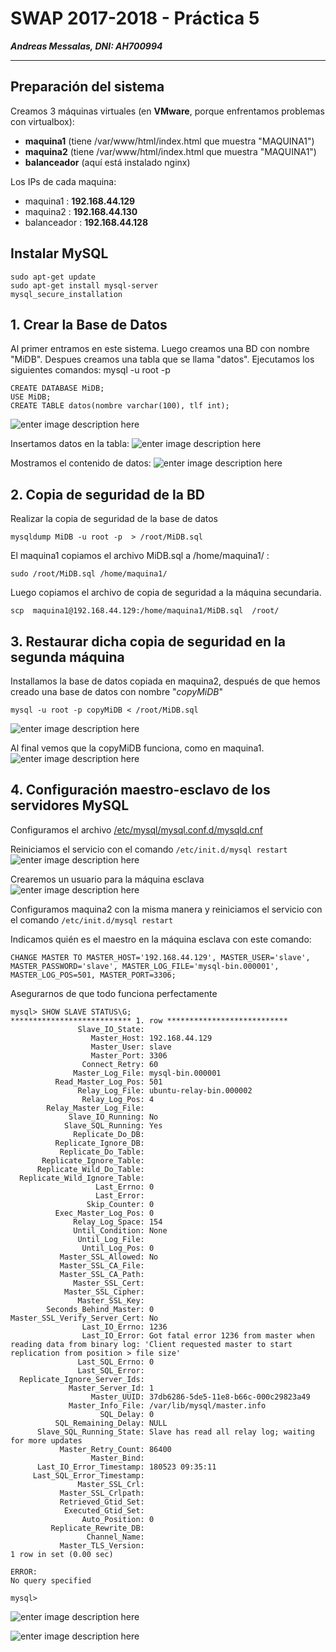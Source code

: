 # SWAP 2017-2018 -  Práctica 5
***Andreas Messalas, DNI: AH700994***

----------

## Preparación del sistema


Creamos 3 máquinas virtuales (en **VMware**, porque enfrentamos problemas con virtualbox):  
* **maquina1** (tiene /var/www/html/index.html que muestra "MAQUINA1")
* **maquina2** (tiene /var/www/html/index.html que muestra "MAQUINA1")
* **balanceador** (aquí está instalado nginx)

Los IPs de cada maquina:
* maquina1   : **192.168.44.129**
* maquina2   : **192.168.44.130**
* balanceador : **192.168.44.128**  

## **Instalar MySQL**

    sudo apt-get update
    sudo apt-get install mysql-server
    mysql_secure_installation

## **1. Crear la Base de Datos**
Al primer entramos en este sistema. Luego creamos una BD con nombre "MiDB". Despues creamos una tabla que se llama "datos". Ejecutamos los siguientes comandos:
mysql -u root -p

    CREATE DATABASE MiDB;
    USE MiDB;
    CREATE TABLE datos(nombre varchar(100), tlf int);

![enter image description here](https://raw.githubusercontent.com/andreasmess/swap1718/master/practica5/1.PNG)

Insertamos datos en la tabla:
![enter image description here](https://raw.githubusercontent.com/andreasmess/swap1718/master/practica5/2.PNG)

Mostramos el contenido de datos:
![enter image description here](https://github.com/andreasmess/swap1718/blob/master/3.PNG?raw=true)

## **2. Copia de seguridad de la BD**

Realizar la copia de seguridad de la base de datos

    mysqldump MiDB -u root -p  > /root/MiDB.sql

El maquina1 copiamos el archivo MiDB.sql a /home/maquina1/ : 

    sudo /root/MiDB.sql /home/maquina1/

Luego copiamos el archivo de copia de seguridad a la máquina  secundaria. 

    scp  maquina1@192.168.44.129:/home/maquina1/MiDB.sql  /root/



## **3. Restaurar dicha copia de seguridad en la segunda máquina**
Installamos la base de datos copiada en maquina2, después de que hemos creado una base de datos con nombre "*copyMiDB*"

    mysql -u root -p copyMiDB < /root/MiDB.sql

 ![enter image description here](https://raw.githubusercontent.com/andreasmess/swap1718/master/practica5/5.png)

Al final vemos que la copyMiDB funciona, como en maquina1.
![enter image description here](https://raw.githubusercontent.com/andreasmess/swap1718/master/6.png)

## 4. Configuración maestro-esclavo de los servidores MySQL

Configuramos el archivo [/etc/mysql/mysql.conf.d/mysqld.cnf](https://github.com/andreasmess/swap1718/blob/master/practica5/mysqld.cnf)

Reiniciamos el servicio con el comando `/etc/init.d/mysql restart`
![enter image description here](https://github.com/andreasmess/swap1718/blob/master/practica5/7.PNG?raw=true)

Crearemos un usuario para la máquina esclava
![enter image description here](https://github.com/andreasmess/swap1718/blob/master/practica5/8.PNG?raw=true)

Configuramos maquina2 con la misma manera y reiniciamos el servicio con el comando `/etc/init.d/mysql restart`

Indicamos quién es el maestro en la máquina esclava con este comando:

    CHANGE MASTER TO MASTER_HOST='192.168.44.129', MASTER_USER='slave', MASTER_PASSWORD='slave', MASTER_LOG_FILE='mysql-bin.000001', MASTER_LOG_POS=501, MASTER_PORT=3306;

Asegurarnos de que todo funciona perfectamente

    mysql> SHOW SLAVE STATUS\G;
    *************************** 1. row ***************************
                   Slave_IO_State:
                      Master_Host: 192.168.44.129
                      Master_User: slave
                      Master_Port: 3306
                    Connect_Retry: 60
                  Master_Log_File: mysql-bin.000001
              Read_Master_Log_Pos: 501
                   Relay_Log_File: ubuntu-relay-bin.000002
                    Relay_Log_Pos: 4
            Relay_Master_Log_File:
                 Slave_IO_Running: No
                Slave_SQL_Running: Yes
                  Replicate_Do_DB:
              Replicate_Ignore_DB:
               Replicate_Do_Table:
           Replicate_Ignore_Table:
          Replicate_Wild_Do_Table:
      Replicate_Wild_Ignore_Table:
                       Last_Errno: 0
                       Last_Error:
                     Skip_Counter: 0
              Exec_Master_Log_Pos: 0
                  Relay_Log_Space: 154
                  Until_Condition: None
                   Until_Log_File:
                    Until_Log_Pos: 0
               Master_SSL_Allowed: No
               Master_SSL_CA_File:
               Master_SSL_CA_Path:
                  Master_SSL_Cert:
                Master_SSL_Cipher:
                   Master_SSL_Key:
            Seconds_Behind_Master: 0
    Master_SSL_Verify_Server_Cert: No
                    Last_IO_Errno: 1236
                    Last_IO_Error: Got fatal error 1236 from master when reading data from binary log: 'Client requested master to start replication from position > file size'
                   Last_SQL_Errno: 0
                   Last_SQL_Error:
      Replicate_Ignore_Server_Ids:
                 Master_Server_Id: 1
                      Master_UUID: 37db6286-5de5-11e8-b66c-000c29823a49
                 Master_Info_File: /var/lib/mysql/master.info
                        SQL_Delay: 0
              SQL_Remaining_Delay: NULL
          Slave_SQL_Running_State: Slave has read all relay log; waiting for more updates
               Master_Retry_Count: 86400
                      Master_Bind:
          Last_IO_Error_Timestamp: 180523 09:35:11
         Last_SQL_Error_Timestamp:
                   Master_SSL_Crl:
               Master_SSL_Crlpath:
               Retrieved_Gtid_Set:
                Executed_Gtid_Set:
                    Auto_Position: 0
             Replicate_Rewrite_DB:
                     Channel_Name:
               Master_TLS_Version:
    1 row in set (0.00 sec)
    
    ERROR:
    No query specified
    
    mysql>

![enter image description here](https://github.com/andreasmess/swap1718/blob/master/practica5/9.PNG?raw=true)

![enter image description here](https://github.com/andreasmess/swap1718/blob/master/practica5/10.PNG?raw=true)
